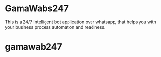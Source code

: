 # GamaWabs247
This is a 24/7 intelligent bot application over whatsapp, that helps you with your business process automation and readiness.
# gamawab247

